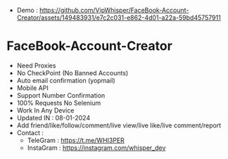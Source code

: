 
- Demo :
https://github.com/VipWhisper/FaceBook-Account-Creator/assets/149483931/e7c2c031-e862-4d01-a22a-59bd45757911

# FaceBook-Account-Creator
- Need Proxies
- No CheckPoint (No Banned Accounts)
- Auto email confirmation (yopmail)
- Mobile API
- Support Number Confirmation
- 100% Requests No Selenium
- Work In Any Device
- Updated IN : 08-01-2024
- Add friend/like/follow/comment/live view/live like/live comment/report
- Contact :
  - TeleGram : https://t.me/WHI3PER
  - InstaGram : https://instagram.com/whisper_dev
